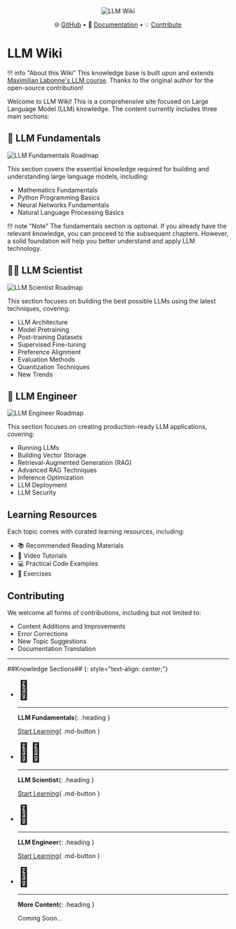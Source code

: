<div align="center">
<img src="../assets/images/llm-Wiki.png" alt="LLM Wiki">
  <p align="center">
    🌐 <a href="https://github.com/ddkeeper/llm-wiki">GitHub</a> • 
    📖 <a href="your-documentation-link">Documentation</a> • 
    💡 <a href="your-contribution-guide">Contribute</a>
  </p>
</div>

# LLM Wiki

!!! info "About this Wiki"
    This knowledge base is built upon and extends [Maximilian Labonne's LLM course](https://github.com/mlabonne/llm-course).
    Thanks to the original author for the open-source contribution!

Welcome to LLM Wiki! This is a comprehensive site focused on Large Language Model (LLM) knowledge. The content currently includes three main sections:

## 🧩 LLM Fundamentals

![LLM Fundamentals Roadmap](assets/images/roadmap_fundamentals.png)

This section covers the essential knowledge required for building and understanding large language models, including:

* Mathematics Fundamentals
* Python Programming Basics
* Neural Networks Fundamentals
* Natural Language Processing Basics

!!! note "Note"
    The fundamentals section is optional. If you already have the relevant knowledge, you can proceed to the subsequent chapters. However, a solid foundation will help you better understand and apply LLM technology.

## 🧑‍🔬 LLM Scientist

![LLM Scientist Roadmap](assets/images/roadmap_scientist.png)

This section focuses on building the best possible LLMs using the latest techniques, covering:

* LLM Architecture
* Model Pretraining
* Post-training Datasets
* Supervised Fine-tuning
* Preference Alignment
* Evaluation Methods
* Quantization Techniques
* New Trends

## 👷 LLM Engineer

![LLM Engineer Roadmap](assets/images/roadmap_engineer.png)

This section focuses on creating production-ready LLM applications, covering:

* Running LLMs
* Building Vector Storage
* Retrieval-Augmented Generation (RAG)
* Advanced RAG Techniques
* Inference Optimization
* LLM Deployment
* LLM Security

## Learning Resources

Each topic comes with curated learning resources, including:

* 📚 Recommended Reading Materials
* 🎥 Video Tutorials
* 💻 Practical Code Examples
* 📝 Exercises

## Contributing

We welcome all forms of contributions, including but not limited to:

* Content Additions and Improvements
* Error Corrections
* New Topic Suggestions
* Documentation Translation

---

##Knowledge Sections## {: style="text-align: center;"}

<div class="grid cards" markdown>

-   <span style="font-size: 3em">🧩</span>

    ---
    
    **LLM Fundamentals**{: .heading }
    
    [Start Learning](fundamentals/index.md){ .md-button }

-   <span style="font-size: 3em">🧑‍🔬</span>

    ---
    
    **LLM Scientist**{: .heading }
    
    [Start Learning](scientist/index.md){ .md-button }

-   <span style="font-size: 3em">👷</span>

    ---
    
    **LLM Engineer**{: .heading }
    
    [Start Learning](engineer/index.md){ .md-button }

-   <span style="font-size: 3em">🚧</span>

    ---
    
    **More Content**{: .heading }
    
    Coming Soon...
    
</div>